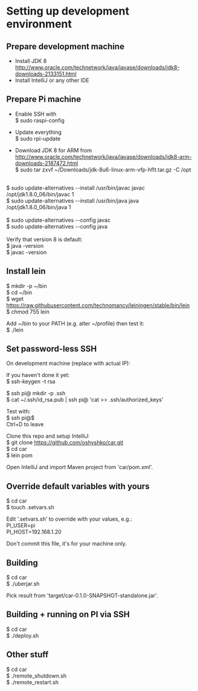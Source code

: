Setting up development environment
==================================


Prepare development machine
---------------------------
- Install JDK 8 http://www.oracle.com/technetwork/java/javase/downloads/jdk8-downloads-2133151.html
- Install IntelliJ or any other IDE


Prepare Pi machine
------------------

- Enable SSH with<br>
$ sudo raspi-config

- Update everything<br>
$ sudo rpi-update

- Download JDK 8 for ARM from http://www.oracle.com/technetwork/java/javase/downloads/jdk8-arm-downloads-2187472.html<br>
$ sudo tar zxvf ~/Downloads/jdk-8u6-linux-arm-vfp-hflt.tar.gz -C /opt<br>
<br>
$ sudo update-alternatives --install /usr/bin/javac javac /opt/jdk1.8.0_06/bin/javac 1<br>
$ sudo update-alternatives --install /usr/bin/java java /opt/jdk1.8.0_06/bin/java 1<br>
<br>
$ sudo update-alternatives --config javac<br>
$ sudo update-alternatives --config java<br>
<br>
Verify that version 8 is default:<br>
$ java -version<br>
$ javac -version


Install lein
------------
$ mkdir -p ~/bin<br>
$ cd ~/bin<br>
$ wget https://raw.githubusercontent.com/technomancy/leiningen/stable/bin/lein<br>
$ chmod 755 lein<br>

Add ~/bin to your PATH (e.g. alter ~/profile) then test it:<br>
$ ./lein<br>



Set password-less SSH
---------------------
On development machine (replace <PI-HOST> with actual IP):

If you haven't done it yet:<br>
$ ssh-keygen -t rsa

$ ssh pi@<PI-HOST> mkdir -p .ssh<br>
$ cat ~/.ssh/id_rsa.pub | ssh pi@<PI-HOST> 'cat >> .ssh/authorized_keys'<br>

Test with:<br>
$ ssh pi@$<PI-HOST><br>
Ctrl+D to leave

Clone this repo and setup IntelliJ:<br>
$ git clone https://github.com/oshyshko/car.git<br>
$ cd car<br>
$ lein pom

Open IntelliJ and import Maven project from 'car/pom.xml'.


Override default variables with yours
-------------------------------------
$ cd car<br>
$ touch .setvars.sh

Edit '.setvars.sh' to override with your values, e.g.:<br>
PI_USER=pi<br>
PI_HOST=192.168.1.20

Don't commit this file, it's for your machine only.


Building
--------
$ cd car<br>
$ ./uberjar.sh

Pick result from 'target/car-0.1.0-SNAPSHOT-standalone.jar'.


Building + running on PI via SSH
----------------------------------
$ cd car<br>
$ ./deploy.sh


Other stuff
-----------
$ cd car<br>
$ ./remote_shutdown.sh<br>
$ ./remote_restart.sh
